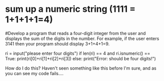 
# sum up a numeric string (1111 = 1+1+1+1=4)

#Develop a program that reads a four-digit integer from the user and displays the sum of the digits in the number. For example, if the user enters 3141 then your program should display 3+1+4+1=9.

ri = input("please enter four digits")
if len(ri) == 4 and ri.isnumeric() == True:
    print(ri[0]+ri[1]+ri[2]+ri[3])
else:
    print("Error: should be four digits!")

How do I do this? Haven't seen something like this before I'm sure, and as you can see my code fails....

        